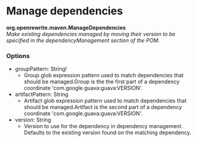 # Manage dependencies

**org.openrewrite.maven.ManageDependencies**  
_Make existing dependencies managed by moving their version to be specified in the dependencyManagement section of the POM._

### Options

* groupPattern: String!
	* Group glob expression pattern used to match dependencies that should be managed.Group is the the first part of a dependency coordinate 'com.google.guava:guava:VERSION'.
* artifactPattern: String
	* Artifact glob expression pattern used to match dependencies that should be managed.Artifact is the second part of a dependency coordinate 'com.google.guava:guava:VERSION'.
* version: String
	* Version to use for the dependency in dependency management. Defaults to the existing version found on the matching dependency.

